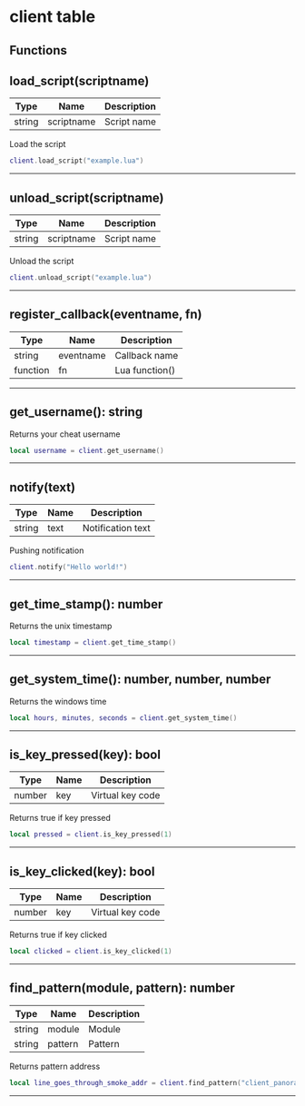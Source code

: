 # client table

## Functions

## **load_script(scriptname)**

Type | Name | Description
------------ | ------------- | ------------
string | scriptname | Script name

Load the script
```lua
client.load_script("example.lua")
```

---

## **unload_script(scriptname)**

Type | Name | Description
------------ | ------------- | ------------
string | scriptname | Script name

Unload the script
```lua
client.unload_script("example.lua")
```

---

## **register_callback(eventname, fn)**
Type | Name | Description
------------ | ------------- | ------------
string | eventname | Callback name
function | fn | Lua function()

---

## **get_username()**: string

Returns your cheat username
```lua
local username = client.get_username()
```
---

## **notify(text)**
Type | Name | Description
------------ | ------------- | ------------
string | text | Notification text

Pushing notification
```lua
client.notify("Hello world!")
```
---

## **get_time_stamp()**: number

Returns the unix timestamp
```lua
local timestamp = client.get_time_stamp()
```
---

## **get_system_time()**: number, number, number

Returns the windows time
```lua
local hours, minutes, seconds = client.get_system_time()
```
---

## **is_key_pressed(key)**: bool
Type | Name | Description
------------ | ------------- | ------------
number | key | Virtual key code

Returns true if key pressed
```lua
local pressed = client.is_key_pressed(1)
```
---

## **is_key_clicked(key)**: bool
Type | Name | Description
------------ | ------------- | ------------
number | key | Virtual key code

Returns true if key clicked
```lua
local clicked = client.is_key_clicked(1)
```
---

## **find_pattern(module, pattern)**: number
Type | Name | Description
------------ | ------------- | ------------
string | module | Module
string | pattern | Pattern

Returns pattern address
```lua
local line_goes_through_smoke_addr = client.find_pattern("client_panorama.dll", "55 8B EC 83 EC 08 8B 15 ? ? ? ? 0F 57 C0")
```
---